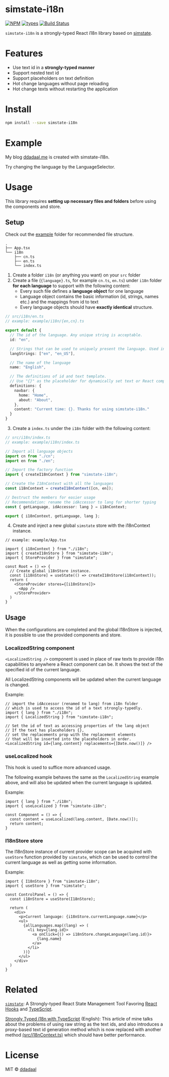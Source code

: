 # simstate-i18n

[![NPM](https://img.shields.io/npm/v/simstate-i18n.svg)](https://www.npmjs.com/package/simstate-i18n)
[![types](https://img.shields.io/npm/types/simstate.svg?style=flat-square)](https://www.npmjs.com/package/simstate-i18n)
[![Build Status](https://travis-ci.com/ddadaal/simstate-i18n.svg?branch=master)](https://travis-ci.com/ddadaal/simstate-i18n)

`simstate-i18n` is a strongly-typed React i18n library based on [simstate](https://github.com/ddadaal/simstate).

# Features

- Use text id in a **strongly-typed manner**
- Support nested text id
- Support placeholders on text definition
- Hot change languages without page reloading
- Hot change texts without restarting the application

# Install

```bash
npm install --save simstate-i18n
```

# Example

My blog [ddadaal.me](https://ddadaal.me) is created with simstate-i18n.

Try changing the language by the LanguageSelector.

# Usage

This library requires **setting up necessary files and folders** before using the components and store.

## Setup

Check out the [example](example) folder for recommended file structure.

```
.
├── App.tsx
└── i18n
    ├── cn.ts
    ├── en.ts
    └── index.ts
```

1. Create a folder `i18n` (or anything you want) on your `src` folder
2. Create a file (`{language}.ts`, for example `cn.ts`, `en.ts`) under `i18n` folder **for each language** to support with the following content:
    - Every such file defines a **language object** for one language
    - Language object contains the basic information (id, strings, names etc.) and the mappings from id to text
    - Every language objects should have **exactly identical** structure.

```typescript
// src/i18n/en.ts
// example: example/i18n/{en,cn}.ts

export default {
  // The id of the language. Any unique string is acceptable.
  id: "en",

  // Strings that can be used to uniquely present the language. Used in getLanguage function.
  langStrings: ["en", "en_US"],

  // The name of the language
  name: "English",

  // The definitions of id and text template.
  // Use "{}" as the placeholder for dynamically set text or React component.
  definitions: {
    navbar: {
      home: "Home",
      about: "About",
    },
    content: "Current time: {}. Thanks for using simstate-i18n."
  }
}
```

3. Create a `index.ts` under the `i18n` folder with the following content:

```typescript
// src/i18n/index.ts
// example: example/i18n/index.ts

// Import all language objects
import cn from "./cn";
import en from "./en";

// Import the factory function
import { createI18nContext } from "simstate-i18n";

// Create the I18nContext with all the languages
const i18nContext = createI18nContext([cn, en]);

// Destruct the members for easier usage
// Recommendation: rename the idAccessor to lang for shorter typing
const { getLanguage, idAccessor: lang } = i18nContext;

export { i18nContext, getLanguage, lang };
```

4. Create and inject a new global `simstate` store with the i18nContext instance.

```tsx
// example: example/App.tsx

import { i18nContext } from "./i18n";
import { createI18nStore } from "simstate-i18n";
import { StoreProvider } from "simstate";

const Root = () => {
  // Create global i18nStore instance.
  const [i18nStore] = useState(() => createI18nStore(i18nContext));
  return (
    <StoreProvider stores={[i18nStore]}>
      <App />
    </StoreProvider>
  )
}
```

## Usage

When the configurations are completed and the global I18nStore is injected, it is possible to use the provided components and store.

### LocalizedString component

`<LocalizedString />` component is used in place of raw texts to provide i18n capabilities to anywhere a React component can be. It shows the text of the specified id of the current language.

All LocalizedString components will be updated when the current language is changed.

Example:

```tsx
// import the idAccessor (renamed to lang) from i18n folder
// which is used to access the id of a text strongly-typedly.
import { lang } from "./i18n";
import { LocalizedString } from "simstate-i18n";

// Set the id of text as accessing properties of the lang object
// If the text has placeholders {},
// set the replacements prop with the replacement elements
// that will be inserted into the placeholders in order.
<LocalizedString id={lang.content} replacements={[Date.now()]} />
```

### useLocalized hook

This hook is used to suffice more advanced usage.

The following example behaves the same as the `LocalizedString` example above, and will also be updated when the current language is updated.

Example:

```tsx
import { lang } from "./i18n";
import { useLocalized } from "simstate-i18n";

const Component = () => {
  const content = useLocalized(lang.content, [Date.now()]);
  return content;
}
```

### I18nStore store

The I18nStore instance of current provider scope can be acquired with `useStore` function provided by `simstate`, which can be used to control the current language as well as getting some information.

Example:

```tsx
import { I18nStore } from "simstate-i18n";
import { useStore } from "simstate";

const ControlPanel = () => {
  const i18nStore = useStore(I18nStore);

  return (
    <div>
      <p>Current language: {i18nStore.currentLanguage.name}</p>
      <ul>
        {allLanguages.map((lang) => (
          <li key={lang.id}>
            <a onClick={() => i18nStore.changeLanguage(lang.id)}>
              {lang.name}
            </a>
          </li>
        ))}
      </ul>
    </div>
  )
}
```

# Related

[`simstate`](https://github.com/ddadaal/simstate): A Strongly-typed React State Management Tool Favoring [React Hooks](https://reactjs.org/docs/hooks-intro.html) and [TypeScript](https://www.typescriptlang.org/).

[Strongly Typed i18n with TypeScript](https://ddadaal.me/articles/strongly-typed-i18n-with-typescript) (English): This article of mine talks about the problems of using raw string as the text ids, and also introduces a proxy-based text id generation method which is now replaced with another method [(src/i18nContext.ts)](src/i18nContext.ts) which should have better performance.


# License

MIT © [ddadaal](https://github.com/ddadaal)
